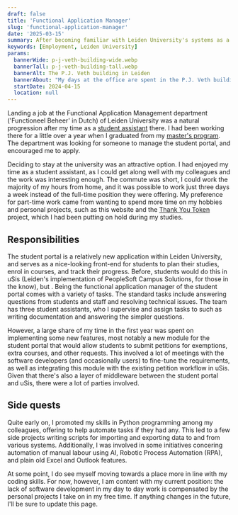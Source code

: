 ```yaml
---
draft: false
title: 'Functional Application Manager'
slug: 'functional-application-manager'
date: '2025-03-15'
summary: After becoming familiar with Leiden University's systems as a student assistant, I continued working there once I graduated.
keywords: [Employment, Leiden University]
params:
  bannerWide: p-j-veth-building-wide.webp
  bannerTall: p-j-veth-building-tall.webp
  bannerAlt: The P.J. Veth building in Leiden
  bannerAbout: "My days at the office are spent in the P.J. Veth building of Leiden University. The department I work for moved here from the Gravensteen building (see my [student assistant](/career/student-fb) page). Image courtesy of [Wikimedia Commons](https://commons.wikimedia.org/wiki/File:2018-11-24_PJ_Veth-gebouw.jpg)."
  startDate: 2024-04-15
  location: null
---
```


Landing a job at the Functional Application Management department ('Functioneel Beheer' in Dutch) of Leiden University was a natural progression after my time as a [student assistant](/career/student-fb) there. I had been working there for a little over a year when I graduated from my [master's program](/career/master-computer-science). The department was looking for someone to manage the student portal, and encouraged me to apply. 

Deciding to stay at the university was an attractive option. I had enjoyed my time as a student assistant, as I could get along well with my colleagues and the work was interesting enough. The commute was short, I could work the majority of my hours from home, and it was possible to work just three days a week instead of the full-time position they were offering. My preference for part-time work came from wanting to spend more time on my hobbies and personal projects, such as this website and the [Thank You Token](/portfolio/thank-you-token) project, which I had been putting on hold during my studies.

## Responsibilities
The student portal is a relatively new application within Leiden University, and serves as a nice-looking front-end for students to plan their studies, enrol in courses, and track their progress. Before, students would do this in uSis (Leiden's implementation of PeopleSoft Campus Solutions, for those in the know), but . Being the functional application manager of the student portal comes with a variety of tasks. The standard tasks include answering questions from students and staff and resolving technical issues. The team has three student assistants, who I supervise and assign tasks to such as writing documentation and answering the simpler questions.

However, a large share of my time in the first year was spent on implementing some new features, most notably a new module for the student portal that would allow students to submit petitions for exemptions, extra courses, and other requests. This involved a lot of meetings with the software developers (and occasionally users) to fine-tune the requirements, as well as integrating this module with the existing petition workflow in uSis. Given that there's also a layer of middleware between the student portal and uSis, there were a lot of parties involved.

## Side quests
Quite early on, I promoted my skills in Python programming among my colleagues, offering to help automate tasks if they had any. This led to a few side projects writing scripts for importing and exporting data to and from various systems. Additionally, I was involved in some initiatives concering automation of manual labour using AI, Robotic Process Automation (RPA), and plain old Excel and Outlook features.

At some point, I do see myself moving towards a place more in line with my coding skills. For now, however, I am content with my current position: the lack of software development in my day to day work is compensated by the personal projects I take on in my free time. If anything changes in the future, I'll be sure to update this page. 
